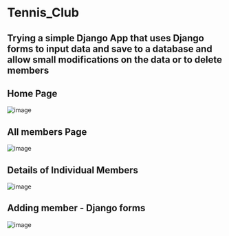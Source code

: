 # Tennis_Club

## Trying a simple Django App that uses Django forms to input data and save to a database and allow small modifications on the data or to delete members

## Home Page
![image](https://github.com/vishal-ravindran/Tennis_Club/assets/104803633/36291d5a-dd7d-49bd-bd8e-43791cdb5bb3)

## All members Page
![image](https://github.com/vishal-ravindran/Tennis_Club/assets/104803633/96299096-40ae-4fd2-8361-4c448fb39c06)

## Details of Individual Members
![image](https://github.com/vishal-ravindran/Tennis_Club/assets/104803633/b21848f6-f228-4bd4-94cd-1699206bbef2)

## Adding member - Django forms
![image](https://github.com/vishal-ravindran/Tennis_Club/assets/104803633/b11a9180-2c6a-4f64-acba-badcf180b3c7)





